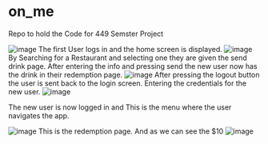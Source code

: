 # on_me
Repo to hold the Code for 449 Semster Project

![image](https://user-images.githubusercontent.com/27305718/81503861-954aed80-92ab-11ea-8c33-e3b64437c549.png)
The first User logs in and the home screen is displayed.
![image](https://user-images.githubusercontent.com/27305718/81503902-ccb99a00-92ab-11ea-896e-094ffff18674.png)
By Searching for a Restaurant and selecting one they are given the send drink page. After entering the info and pressing send the new user now has the drink in their redemption page. 
![image](https://user-images.githubusercontent.com/27305718/81503917-e2c75a80-92ab-11ea-9b90-7806e91889ab.png)
After pressing the logout button the user is sent back to the login screen. Entering the credentials for the new user. 
![image](https://user-images.githubusercontent.com/27305718/81503991-76009000-92ac-11ea-8a2a-d7c52c6b1ead.png)

The new user is now logged in and This is the menu where the user navigates the app. 

![image](https://user-images.githubusercontent.com/27305718/81503981-5e290c00-92ac-11ea-836b-8e0c3d80c79a.png)
This is the redemption page. And as we can see the $10
![image](https://user-images.githubusercontent.com/27305718/81503991-76009000-92ac-11ea-8a2a-d7c52c6b1ead.png)
